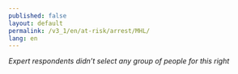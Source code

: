 ```yaml
---
published: false
layout: default
permalink: /v3_1/en/at-risk/arrest/MHL/
lang: en
---
```

_Expert respondents didn’t select any group of people for this right_